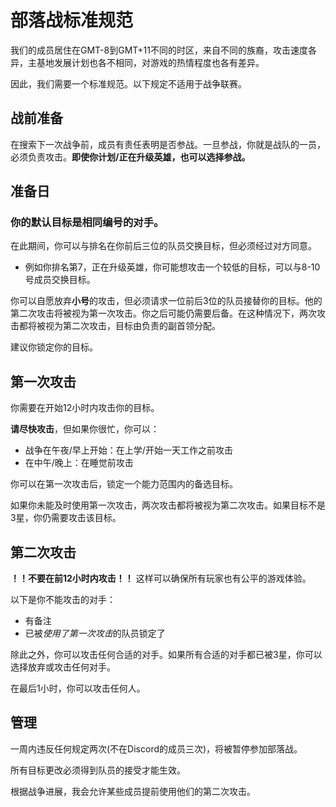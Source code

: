 # 部落战标准规范
我们的成员居住在GMT-8到GMT+11不同的时区，来自不同的族裔，攻击速度各异，主基地发展计划也各不相同，对游戏的热情程度也各有差异。

因此，我们需要一个标准规范。以下规定不适用于战争联赛。

## 战前准备
在搜索下一次战争前，成员有责任表明是否参战。一旦参战，你就是战队的一员，必须负责攻击。**即使你计划/正在升级英雄，也可以选择参战。**

## 准备日
### 你的默认目标是相同编号的对手。
在此期间，你可以与排名在你前后三位的队员交换目标，但必须经过对方同意。
* 例如你排名第7，正在升级英雄，你可能想攻击一个较低的目标，可以与8-10号成员交换目标。

你可以自愿放弃**小号**的攻击，但必须请求一位前后3位的队员接替你的目标。他的第二次攻击将被视为第一次攻击。你之后可能仍需要后备。在这种情况下，两次攻击都将被视为第二次攻击，目标由负责的副首领分配。

建议你锁定你的目标。

## 第一次攻击
你需要在开始12小时内攻击你的目标。

**请尽快攻击**，但如果你很忙，你可以：
* 战争在午夜/早上开始：在上学/开始一天工作之前攻击
* 在中午/晚上：在睡觉前攻击

你可以在第一次攻击后，锁定一个能力范围内的备选目标。

如果你未能及时使用第一次攻击，两次攻击都将被视为第二次攻击。如果目标不是3星，你仍需要攻击该目标。

## 第二次攻击
**！！不要在前12小时内攻击！！** 这样可以确保所有玩家也有公平的游戏体验。

以下是你不能攻击的对手：
* 有备注
* 已被*使用了第一次攻击*的队员锁定了

除此之外，你可以攻击任何合适的对手。如果所有合适的对手都已被3星，你可以选择放弃或攻击任何对手。

在最后1小时，你可以攻击任何人。

## 管理
一周内违反任何规定两次(不在Discord的成员三次)，将被暂停参加部落战。

所有目标更改必须得到队员的接受才能生效。

根据战争进展，我会允许某些成员提前使用他们的第二次攻击。